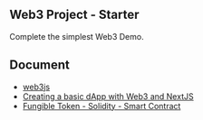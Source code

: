 ## Web3 Project - Starter

Complete the simplest Web3 Demo.

## Document

- [web3js](https://web3js.readthedocs.io/en/v1.10.0/getting-started.html)
- [Creating a basic dApp with Web3 and NextJS](https://medium.com/codex/creating-a-basic-dapp-with-web3-and-nextjs-2ee94af06517)
- [Fungible Token - Solidity - Smart Contract](https://www.hackquest.io/en/guided-project/Fungible%20Token/learn/19a34995-364c-4306-938b-00ca79066b76?menu=null&learningTrackId=6d108f0d-dfb2-4dad-8f38-93b45573bc43&menuCourseId=6a3ab921-b5fb-4ac0-961b-4e5d81f99d7a&lessonId=19a34995-364c-4306-938b-00ca79066b76&documentationId=null)
